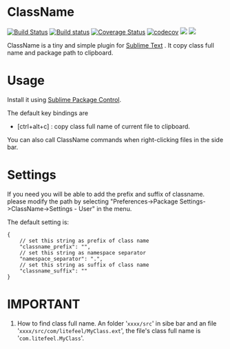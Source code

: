 ClassName
=============

[![Build Status](https://travis-ci.org/litefeel/Sublime-ClassName.svg?branch=master)](https://travis-ci.org/litefeel/Sublime-ClassName)
[![Build status](https://ci.appveyor.com/api/projects/status/40vjxtplhvw82aw8/branch/master?svg=true)](https://ci.appveyor.com/project/litefeel/sublime-ClassName/branch/master)
[![Coverage Status](https://coveralls.io/repos/github/litefeel/Sublime-ClassName/badge.svg?branch=master)](https://coveralls.io/github/litefeel/Sublime-ClassName?branch=master)
[![codecov](https://codecov.io/gh/litefeel/Sublime-ClassName/branch/master/graph/badge.svg)](https://codecov.io/gh/litefeel/Sublime-ClassName)
<a href="https://packagecontrol.io/packages/ClassName"><img src="https://packagecontrol.herokuapp.com/downloads/ClassName.svg"></a>
<a href="https://www.paypal.me/litefeel/5usd" title="Donate to this project using Paypal"><img src="https://img.shields.io/badge/paypal-donate-blue.svg" /></a>

ClassName is a tiny and simple plugin for [Sublime Text](http://www.sublimetext.com) .
It copy class full name and package path to clipboard.

Usage
============
Install it using [Sublime Package Control](http://wbond.net/sublime_packages/package_control).


The default key bindings are
- [ctrl+alt+c] : copy class full name of current file to clipboard.

You can also call ClassName commands when right-clicking files in the side bar.

Settings
==============

If you need you will be able to add the prefix and suffix of classname.
please modify the path by selecting
"Preferences->Package Settings->ClassName->Settings - User" in the menu.

The default setting is:

    {
        // set this string as prefix of class name
        "classname_prefix": "",
        // set this string as namespace separator
        "namespace_separator": ".",
        // set this string as suffix of class name
        "classname_suffix": ""
    }

IMPORTANT
==============

1. How to find class full name.
An folder '`xxxx/src`' in sibe bar and an file '`xxxx/src/com/litefeel/MyClass.ext`', the file's class full name is '`com.litefeel.MyClass`'.
